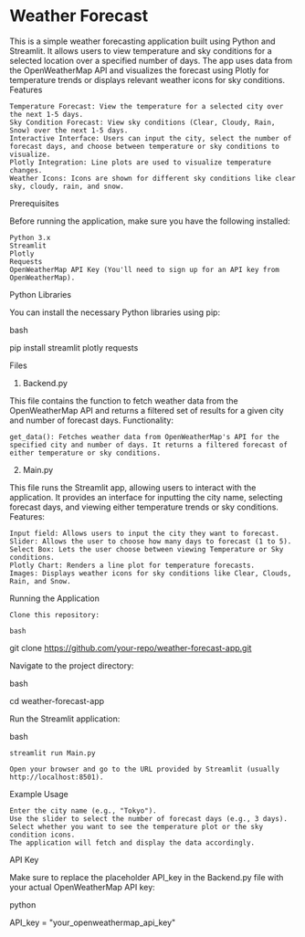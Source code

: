 # Weather Forecast

This is a simple weather forecasting application built using Python and Streamlit. It allows users to view temperature and sky conditions for a selected location over a specified number of days. The app uses data from the OpenWeatherMap API and visualizes the forecast using Plotly for temperature trends or displays relevant weather icons for sky conditions.
Features

    Temperature Forecast: View the temperature for a selected city over the next 1-5 days.
    Sky Condition Forecast: View sky conditions (Clear, Cloudy, Rain, Snow) over the next 1-5 days.
    Interactive Interface: Users can input the city, select the number of forecast days, and choose between temperature or sky conditions to visualize.
    Plotly Integration: Line plots are used to visualize temperature changes.
    Weather Icons: Icons are shown for different sky conditions like clear sky, cloudy, rain, and snow.

Prerequisites

Before running the application, make sure you have the following installed:

    Python 3.x
    Streamlit
    Plotly
    Requests
    OpenWeatherMap API Key (You'll need to sign up for an API key from OpenWeatherMap).

Python Libraries

You can install the necessary Python libraries using pip:

bash

pip install streamlit plotly requests

Files
1. Backend.py

This file contains the function to fetch weather data from the OpenWeatherMap API and returns a filtered set of results for a given city and number of forecast days.
Functionality:

    get_data(): Fetches weather data from OpenWeatherMap's API for the specified city and number of days. It returns a filtered forecast of either temperature or sky conditions.

2. Main.py

This file runs the Streamlit app, allowing users to interact with the application. It provides an interface for inputting the city name, selecting forecast days, and viewing either temperature trends or sky conditions.
Features:

    Input field: Allows users to input the city they want to forecast.
    Slider: Allows the user to choose how many days to forecast (1 to 5).
    Select Box: Lets the user choose between viewing Temperature or Sky conditions.
    Plotly Chart: Renders a line plot for temperature forecasts.
    Images: Displays weather icons for sky conditions like Clear, Clouds, Rain, and Snow.

Running the Application

    Clone this repository:

    bash

git clone https://github.com/your-repo/weather-forecast-app.git

Navigate to the project directory:

bash

cd weather-forecast-app

Run the Streamlit application:

bash

    streamlit run Main.py

    Open your browser and go to the URL provided by Streamlit (usually http://localhost:8501).

Example Usage

    Enter the city name (e.g., "Tokyo").
    Use the slider to select the number of forecast days (e.g., 3 days).
    Select whether you want to see the temperature plot or the sky condition icons.
    The application will fetch and display the data accordingly.

API Key

Make sure to replace the placeholder API_key in the Backend.py file with your actual OpenWeatherMap API key:

python

API_key = "your_openweathermap_api_key"
